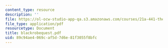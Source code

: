 ```yaml
---
content_type: resource
description: ''
file: https://ol-ocw-studio-app-qa.s3.amazonaws.com/courses/21a-441-the-conquest-of-america-spring-2004/89c94ae4069caf5d7d6e81f3055f8bfc_blackrobequest.pdf
file_type: application/pdf
resourcetype: Document
title: blackrobequest.pdf
uid: 89c94ae4-069c-af5d-7d6e-81f3055f8bfc
---
```

